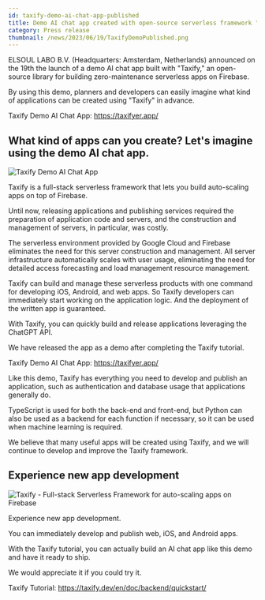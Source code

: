 ```yaml
---
id: taxify-demo-ai-chat-app-published
title: Demo AI chat app created with open-source serverless framework "Taxify" launched
category: Press release
thumbnail: /news/2023/06/19/TaxifyDemoPublished.png
---
```


ELSOUL LABO B.V. (Headquarters: Amsterdam, Netherlands) announced on the 19th the launch of a demo AI chat app built with "Taxify," an open-source library for building zero-maintenance serverless apps on Firebase.

By using this demo, planners and developers can easily imagine what kind of applications can be created using "Taxify" in advance.

Taxify Demo AI Chat App: https://taxifyer.app/

## What kind of apps can you create? Let's imagine using the demo AI chat app.

![Taxify Demo AI Chat App](/news/2023/06/19/TaxifyerAppSample16-9.png)

Taxify is a full-stack serverless framework that lets you build auto-scaling apps on top of Firebase.

Until now, releasing applications and publishing services required the preparation of application code and servers, and the construction and management of servers, in particular, was costly.

The serverless environment provided by Google Cloud and Firebase eliminates the need for this server construction and management. All server infrastructure automatically scales with user usage, eliminating the need for detailed access forecasting and load management resource management.

Taxify can build and manage these serverless products with one command for developing iOS, Android, and web apps. So Taxify developers can immediately start working on the application logic. And the deployment of the written app is guaranteed.

With Taxify, you can quickly build and release applications leveraging the ChatGPT API.

We have released the app as a demo after completing the Taxify tutorial.

Taxify Demo AI Chat App: https://taxifyer.app/

Like this demo, Taxify has everything you need to develop and publish an application, such as authentication and database usage that applications generally do.

TypeScript is used for both the back-end and front-end, but Python can also be used as a backend for each function if necessary, so it can be used when machine learning is required.

We believe that many useful apps will be created using Taxify, and we will continue to develop and improve the Taxify framework.

## Experience new app development

![Taxify - Full-stack Serverless Framework for auto-scaling apps on Firebase](/news/2023/06/13/EffortlessServerlessTaxify.png)

Experience new app development.

You can immediately develop and publish web, iOS, and Android apps.

With the Taxify tutorial, you can actually build an AI chat app like this demo and have it ready to ship.

We would appreciate it if you could try it.

Taxify Tutorial: https://taxify.dev/en/doc/backend/quickstart/
